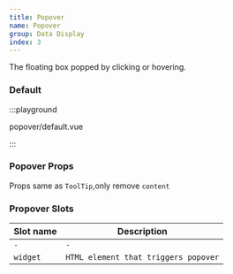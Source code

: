 ```yaml
---
title: Popover
name: Popover
group: Data Display
index: 3
---
```


The floating box popped by clicking or hovering.

### Default

:::playground

popover/default.vue

:::

### Popover Props

Props same as <fe-link to="/en-us/components/tooltip">`ToolTip`</fe-link>,only remove `content`

### Propover Slots

| Slot name | Description                          |
| --------- | ------------------------------------ |
| `-`       | `-`                                  |
| `widget`  | `HTML element that triggers popover` |
